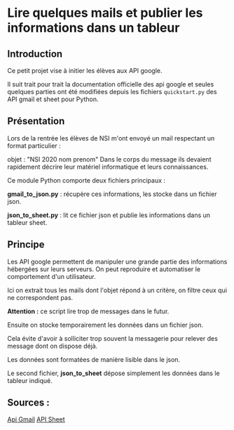 # Lire quelques mails et publier les informations dans un tableur

## Introduction

Ce petit projet vise à initier les élèves aux API google.

Il suit trait pour trait la documentation officielle des api google et
seules quelques parties ont été modifiées depuis les fichiers `quickstart.py` des API gmail et sheet pour Python.

## Présentation

Lors de la rentrée les élèves de NSI m'ont envoyé un mail respectant un format particulier :

objet : "NSI 2020 nom prenom"
Dans le corps du message ils devaient rapidement décrire leur matériel informatique et leurs connaissances.

Ce module Python comporte deux fichiers principaux :

**gmail_to_json.py** : récupère ces informations, les stocke dans un fichier json.

**json_to_sheet.py** : lit ce fichier json et publie les informations dans
un tableur sheet.

## Principe

Les API google permettent de manipuler une grande partie des informations
hébergées sur leurs serveurs. On peut reproduire et automatiser le comportement d'un utilisateur.

Ici on extrait tous les mails dont l'objet répond à un critère, on filtre ceux qui ne correspondent pas.

**Attention :** ce script lire trop de messages dans le futur.

Ensuite on stocke temporairement les données dans un fichier json.

Cela évite d'avoir à solliciter trop souvent la messagerie pour relever des message dont on dispose déjà.

Les données sont formatées de manière lisible dans le json.

Le second fichier, **json_to_sheet** dépose simplement les données dans le tableur indiqué.

## Sources :

[Api Gmail](https://developers.google.com/gmail/api/quickstart/python?authuser=2)
[API Sheet](https://developers.google.com/sheets/api/quickstart/python?authuser=2)
